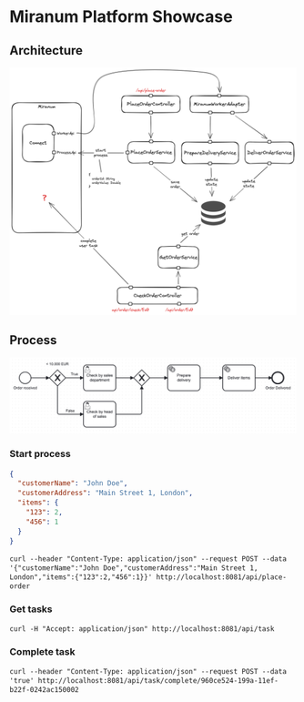 # Miranum Platform Showcase

## Architecture

![arch](./images/miranum-platform-arch.png)

## Process

![process](./images/process.png)

### Start process

```json
{
  "customerName": "John Doe",
  "customerAddress": "Main Street 1, London",
  "items": {
    "123": 2,
    "456": 1
  }
}
```

```shell
curl --header "Content-Type: application/json" --request POST --data '{"customerName":"John Doe","customerAddress":"Main Street 1, London","items":{"123":2,"456":1}}' http://localhost:8081/api/place-order
```

### Get tasks

```shell
curl -H "Accept: application/json" http://localhost:8081/api/task
```

### Complete task

```shell
curl --header "Content-Type: application/json" --request POST --data 'true' http://localhost:8081/api/task/complete/960ce524-199a-11ef-b22f-0242ac150002
```
